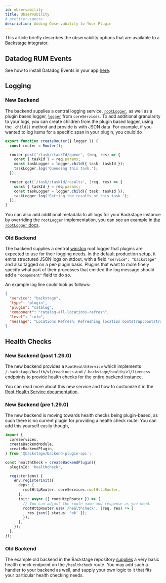 ```yaml
---
id: observability
title: Observability
# prettier-ignore
description: Adding Observability to Your Plugin
---
```


This article briefly describes the observability options that are available to a
Backstage integrator.

## Datadog RUM Events

See how to install Datadog Events in your app
[here](../integrations/datadog-rum/installation.md).

## Logging

### New Backend

The backend supplies a central logging service,
[`rootLogger`](../backend-system/core-services/root-logger.md), as well as a plugin
based logger, [`logger`](../backend-system/core-services/logger.md) from `coreServices`.
To add additional granularity to your logs, you can create children from the plugin
based logger, using the `.child()` method and provide is with JSON data. For example,
if you wanted to log items for a specific span in your plugin, you could do

```ts
export function createRouter({ logger }) {
  const router = Router();

  router.post('/task/:taskId/queue', (req, res) => {
    const { taskId } = req.params;
    const taskLogger = logger.child({ task: taskId });
    taskLogger.log('Queueing this task.');
  });

  router.get('/task/:taskId/results', (req, res) => {
    const { taskId } = req.params;
    const taskLogger = logger.child({ task: taskId });
    taskLogger.log('Getting the results of this task.');
  });
}
```

You can also add additional metadata to all logs for your Backstage instance by
overriding the `rootLogger` implementation, you can see an example in
[the `rootLogger` docs](../backend-system/core-services/root-logger.md#configuring-the-service).

### Old Backend

The backend supplies a central [winston](https://github.com/winstonjs/winston)
root logger that plugins are expected to use for their logging needs. In the
default production setup, it emits structured JSON logs on stdout, with a field
`"service": "backstage"` and also tagged on a per-plugin basis. Plugins that
want to more finely specify what part of their processes that emitted the log
message should add a `"component"` field to do so.

An example log line could look as follows:

```json
{
  "service": "backstage",
  "type": "plugin",
  "plugin": "catalog",
  "component": "catalog-all-locations-refresh",
  "level": "info",
  "message": "Locations Refresh: Refreshing location bootstrap:bootstrap"
}
```

## Health Checks

### New Backend (post 1.29.0)

The new backend provides a `RootHealthService` which implements
`/.backstage/health/v1/readiness` and `/.backstage/health/v1/liveness` endpoints
to provide health checks for the entire backend instance.

You can read more about this new service and how to customize it in the
[Root Health Service documentation](../backend-system/core-services/root-health.md).

### New Backend (pre 1.29.0)

The new backend is moving towards health checks being plugin-based, as such there is no
current plugin for providing a health check route. You can add this yourself easily though,

```ts
import {
  coreServices,
  createBackendModule,
  createBackendPlugin,
} from '@backstage/backend-plugin-api';

const healthCheck = createBackendPlugin({
  pluginId: 'healthcheck',

  register(env) {
    env.registerInit({
      deps: {
        rootHttpRouter: coreServices.rootHttpRouter,
      },
      init: async ({ rootHttpRouter }) => {
        // You can adjust the route name and response as you need.
        rootHttpRouter.use('/healthcheck', (req, res) => {
          res.json({ status: 'ok' });
        });
      },
    });
  },
});
```

### Old Backend

The example old backend in the Backstage repository
[supplies](https://github.com/backstage/backstage/blob/bc18571b7a742863a770b2a54e785d6bbef7e184/packages/backend/src/index.ts#L99)
a very basic health check endpoint on the `/healthcheck` route. You may add such
a handler to your backend as well, and supply your own logic to it that fits
your particular health checking needs.
